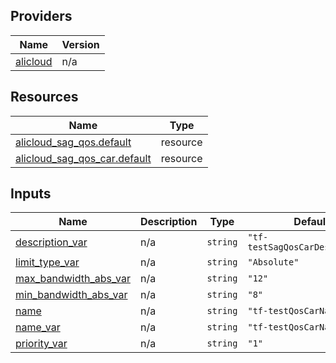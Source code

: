 <!-- BEGIN_TF_DOCS -->
## Providers

| Name | Version |
|------|---------|
| <a name="provider_alicloud"></a> [alicloud](#provider\_alicloud) | n/a |

## Resources

| Name | Type |
|------|------|
| [alicloud_sag_qos.default](https://registry.terraform.io/providers/hashicorp/alicloud/latest/docs/resources/sag_qos) | resource |
| [alicloud_sag_qos_car.default](https://registry.terraform.io/providers/hashicorp/alicloud/latest/docs/resources/sag_qos_car) | resource |

## Inputs

| Name | Description | Type | Default | Required |
|------|-------------|------|---------|:--------:|
| <a name="input_description_var"></a> [description\_var](#input\_description\_var) | n/a | `string` | `"tf-testSagQosCarDescription"` | no |
| <a name="input_limit_type_var"></a> [limit\_type\_var](#input\_limit\_type\_var) | n/a | `string` | `"Absolute"` | no |
| <a name="input_max_bandwidth_abs_var"></a> [max\_bandwidth\_abs\_var](#input\_max\_bandwidth\_abs\_var) | n/a | `string` | `"12"` | no |
| <a name="input_min_bandwidth_abs_var"></a> [min\_bandwidth\_abs\_var](#input\_min\_bandwidth\_abs\_var) | n/a | `string` | `"8"` | no |
| <a name="input_name"></a> [name](#input\_name) | n/a | `string` | `"tf-testQosCarName"` | no |
| <a name="input_name_var"></a> [name\_var](#input\_name\_var) | n/a | `string` | `"tf-testQosCarName"` | no |
| <a name="input_priority_var"></a> [priority\_var](#input\_priority\_var) | n/a | `string` | `"1"` | no |
<!-- END_TF_DOCS -->    